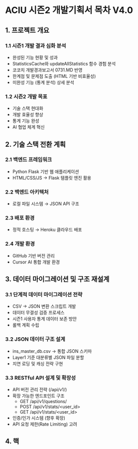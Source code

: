 # ACIU 시즌2 개발기획서 목차 V4.0

## 1. 프로젝트 개요
### 1.1 시즌1 개발 결과 심화 분석
- 완성된 기능 현황 및 성과
- StatisticsCache와 updateAllStatistics 함수 경험 분석
- 코코치 개발경과보고서 0731.MD 반영
- 한계점 및 문제점 도출 (HTML 기반 비효율성)
- 미완성 기능 (통계 분석) 상세 분석

### 1.2 시즌2 개발 목표
- 기술 스택 현대화
- 개발 효율성 향상
- 통계 기능 완성
- AI 협업 체계 혁신

## 2. 기술 스택 전환 계획
### 2.1 백엔드 프레임워크
- Python Flask 기반 웹 애플리케이션
- HTML/CSS/JS → Flask 템플릿 엔진 활용

### 2.2 백엔드 아키텍처
- 로컬 파일 시스템 → JSON API 구조

### 2.3 배포 환경
- 정적 호스팅 → Heroku 클라우드 배포

### 2.4 개발 환경
- GitHub 기반 버전 관리
- Cursor AI 통합 개발 환경

## 3. 데이터 마이그레이션 및 구조 재설계
### 3.1 단계적 데이터 마이그레이션 전략
- CSV → JSON 변환 스크립트 개발
- 데이터 무결성 검증 프로세스
- 시즌1 사용자 통계 데이터 보존 방안
- 롤백 계획 수립

### 3.2 JSON 데이터 구조 설계
- ins_master_db.csv → 통합 JSON 스키마
- Layer1 기준 대분류별 JSON 파일 분할
- 지연 로딩 및 캐싱 전략 구현

### 3.3 RESTful API 설계 및 확장성
- API 버전 관리 전략 (/api/v1/)
- 확장 가능한 엔드포인트 구조
  - GET /api/v1/questions/<category>
  - POST /api/v1/stats/<user_id>
  - GET /api/v1/stats/<user_id>
- 인증/인가 시스템 (향후 확장)
- API 요청 제한(Rate Limiting) 고려

## 4. 핵